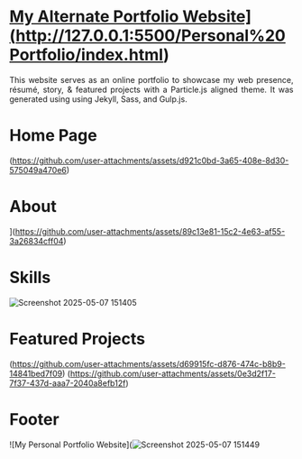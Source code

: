 # <a href="[https://people.umass.edu/avsingh" target="_blank">My Alternate Portfolio Website](http://127.0.0.1:5500/Personal%20Portfolio/index.html)</a>

 <p align="justify">This website serves as an online portfolio to showcase my web presence, résumé, story, & featured projects with a Particle.js aligned theme. It was generated using using Jekyll, Sass, and Gulp.js.</p>

# Home Page
(https://github.com/user-attachments/assets/d921c0bd-3a65-408e-8d30-575049a470e6)

# About
](https://github.com/user-attachments/assets/89c13e81-15c2-4e63-af55-3a26834cff04)

# Skills
![Screenshot 2025-05-07 151405](https://github.com/user-attachments/assets/09a31601-d7f0-4907-beff-41845136af1d)

# Featured Projects
(https://github.com/user-attachments/assets/d69915fc-d876-474c-b8b9-14841bed7f09)
(https://github.com/user-attachments/assets/0e3d2f17-7f37-437d-aaa7-2040a8efb12f)

# Footer
![My Personal Portfolio Website](![Screenshot 2025-05-07 151449](https://github.com/user-attachments/assets/d08a4032-bac9-496c-8edb-56372f15ad60)



